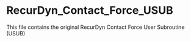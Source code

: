 # RecurDyn_Contact_Force_USUB

This file contains the original RecurDyn Contact Force User Subroutine (USUB)
